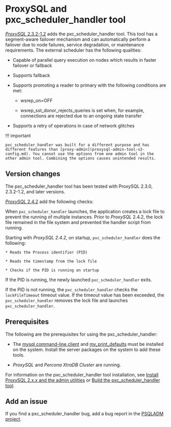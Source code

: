 # ProxySQL and pxc_scheduler_handler tool

[*ProxySQL* 2.3.2-1.2](release-notes-2.3.2-1.md) adds the pxc_scheduler_handler tool. This tool has a segment-aware failover mechanism and can automatically perform a failover due to node failures, service degradation, or maintenance requirements. The external scheduler has the following qualities:

* Capable of parallel query execution on nodes which results in faster failover or fallback

* Supports fallback

* Supports promoting a reader to primary with the following conditions are met:

  * wsrep_on=OFF

  * wsrep_sst_donor_rejects_queries is set when, for example, connections are rejected due to an ongoing state transfer

* Supports a retry of operations in case of network glitches

!!! important

    pxc_scheduler_handler was built for a different purpose and has different features than [proxy-admin](proxysql-admin-tool-v2-config.md). You cannot use the options from one admin tool in the other admin tool. Combining the options causes unintended results.

## Version changes

The pxc_scheduler_handler tool has been tested with ProxySQL 2.3.0, 2.3.2-1.2, and later versions.

[*ProxySQL* 2.4.2](2.4.2.md) add the following checks:

  When `pxc_scheduler_handler` launches, the application creates a lock file to prevent the running of multiple instances. Prior to *ProxySQL* 2.4.2, the lock file remained in the file system and prevented the handler script from running. 

  Starting with *ProxySQL 2.4.2*, on startup, `pxc_scheduler_handler` does the following:

    * Reads the Process identifier (PID)

    * Reads the timestamp from the lock file

    * Checks if the PID is running on startup

  If the PID is running, the newly launched `pxc_scheduler_handler` exits.

  If the PID is not running, the `pxc_scheduler_handler` checks the `lockFileTimeout` timeout value. If the timeout value has been exceeded, the ``pxc_scheduler_handler`` removes the lock file and launches `pxc_scheduler_handler`.

## Prerequisites

The following are the prerequisites for using the pxc_scheduler_handler:

* The [mysql command-line client](https://dev.mysql.com/doc/refman/8.0/en/mysql.html) and [my_print_defaults](https://dev.mysql.com/doc/refman/8.0/en/my-print-defaults.html) must be installed on the system. Install the server packages on the system to add these tools.

* *ProxySQL* and *Percona XtraDB Cluster* are running.

For information on the pxc_scheduler_handler tool installation, see [Install ProxySQL 2.x.x and the admin utilities](install-v2.md) or [Build the pxc_scheduler_handler tool](build-psh.md).

## Add an issue

If you find a pxc_scheduler_handler bug, add a bug report in the [PSQLADM project](https://jira.percona.com/projects/PSQLADM).

